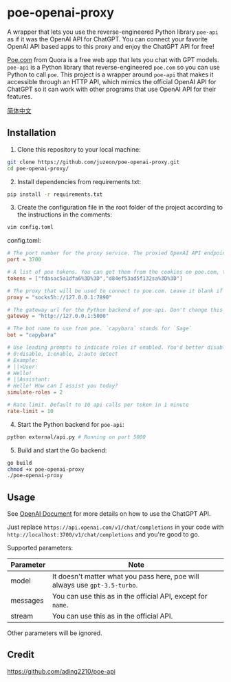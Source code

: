 # poe-openai-proxy

A wrapper that lets you use the reverse-engineered Python library `poe-api` as if it was the OpenAI API for ChatGPT. You can connect your favorite OpenAI API based apps to this proxy and enjoy the ChatGPT API for free!

[Poe.com](https://poe.com/) from Quora is a free web app that lets you chat with GPT models. `poe-api` is a Python library that reverse-engineered `poe.com` so you can use Python to call `poe`. This project is a wrapper around `poe-api` that makes it accessible through an HTTP API, which mimics the official OpenAI API for ChatGPT so it can work with other programs that use OpenAI API for their features.

[简体中文](README_zh.md)

## Installation

1. Clone this repository to your local machine:

```bash
git clone https://github.com/juzeon/poe-openai-proxy.git
cd poe-openai-proxy/
```

2. Install dependencies from requirements.txt:

```bash
pip install -r requirements.txt
```

3. Create the configuration file in the root folder of the project according to the instructions in the comments:

```bash
vim config.toml
```

config.toml:

```toml
# The port number for the proxy service. The proxied OpenAI API endpoint will be: http://localhost:3700/v1/chat/completions
port = 3700

# A list of poe tokens. You can get them from the cookies on poe.com, they look like this: p-b=fdasac5a1dfa6%3D%3D
tokens = ["fdasac5a1dfa6%3D%3D","d84ef53ad5f132sa%3D%3D"]

# The proxy that will be used to connect to poe.com. Leave it blank if you do not use a proxy
proxy = "socks5h://127.0.0.1:7890"

# The gateway url for the Python backend of poe-api. Don't change this unless you modify external/api.py
gateway = "http://127.0.0.1:5000"

# The bot name to use from poe. `capybara` stands for `Sage`
bot = "capybara"

# Use leading prompts to indicate roles if enabled. You'd better disable it if you are using tools like https://github.com/TheR1D/shell_gpt
# 0:disable, 1:enable, 2:auto detect
# Example: 
# ||>User:
# Hello!
# ||Assistant:
# Hello! How can I assist you today?
simulate-roles = 2

# Rate limit. Default to 10 api calls per token in 1 minute
rate-limit = 10
```

4. Start the Python backend for `poe-api`:

```bash
python external/api.py # Running on port 5000
```

5. Build and start the Go backend:

```bash
go build
chmod +x poe-openai-proxy
./poe-openai-proxy
```

## Usage

See [OpenAI Document](https://platform.openai.com/docs/api-reference/chat/create) for more details on how to use the ChatGPT API.

Just replace `https://api.openai.com/v1/chat/completions` in your code with `http://localhost:3700/v1/chat/completions` and you're good to go.

Supported parameters:

| Parameter | Note                                                         |
| --------- | ------------------------------------------------------------ |
| model     | It doesn't matter what you pass here, poe will always use `gpt-3.5-turbo`. |
| messages  | You can use this as in the official API, except for `name`.            |
| stream    | You can use this as in the official API.                               |

Other parameters will be ignored.

## Credit

<https://github.com/ading2210/poe-api>